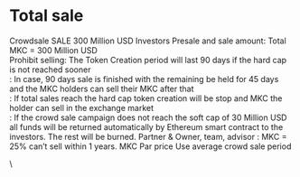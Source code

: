 # Total sale

Crowdsale SALE 300 Million USD Investors Presale and sale amount: Total MKC = 300 Million USD\
Prohibit selling: The Token Creation period will last 90 days if the hard cap is not reached sooner\
: In case, 90 days sale is finished with the remaining be held for 45 days and the MKC holders can sell their MKC after that\
: If total sales reach the hard cap token creation will be stop and MKC the holder can sell in the exchange market\
: If the crowd sale campaign does not reach the soft cap of 30 Million USD all funds will be returned automatically by Ethereum smart contract to the investors. The rest will be burned. Partner & Owner, team, advisor : MKC = 25% can’t sell within 1 years. MKC Par price Use average crowd sale period

\
